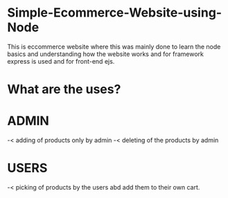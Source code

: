 # Simple-Ecommerce-Website-using-Node
 
This is eccommerce website where this was mainly done to learn the node basics and understanding how the website works and for framework express is used and for front-end ejs. 
 
# What are the uses?
  
  # ADMIN
  
  -< adding of products only by admin
  -< deleting of the products by admin
  
  
  # USERS
  
  -< picking of products by the users abd add them to their own cart.
  
  
  
  
  
  

